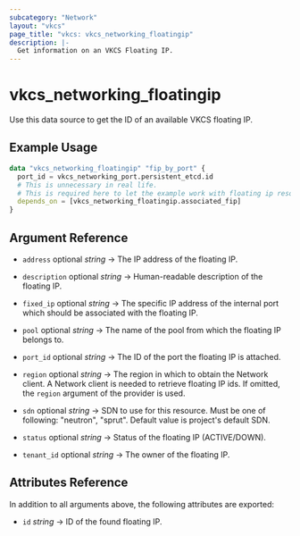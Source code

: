 ```yaml
---
subcategory: "Network"
layout: "vkcs"
page_title: "vkcs: vkcs_networking_floatingip"
description: |-
  Get information on an VKCS Floating IP.
---
```


# vkcs_networking_floatingip

Use this data source to get the ID of an available VKCS floating IP.

## Example Usage

```terraform
data "vkcs_networking_floatingip" "fip_by_port" {
  port_id = vkcs_networking_port.persistent_etcd.id
  # This is unnecessary in real life.
  # This is required here to let the example work with floating ip resource example. 
  depends_on = [vkcs_networking_floatingip.associated_fip]
}
```

## Argument Reference
- `address` optional *string* &rarr;  The IP address of the floating IP.

- `description` optional *string* &rarr;  Human-readable description of the floating IP.

- `fixed_ip` optional *string* &rarr;  The specific IP address of the internal port which should be associated with the floating IP.

- `pool` optional *string* &rarr;  The name of the pool from which the floating IP belongs to.

- `port_id` optional *string* &rarr;  The ID of the port the floating IP is attached.

- `region` optional *string* &rarr;  The region in which to obtain the Network client. A Network client is needed to retrieve floating IP ids. If omitted, the `region` argument of the provider is used.

- `sdn` optional *string* &rarr;  SDN to use for this resource. Must be one of following: "neutron", "sprut". Default value is project's default SDN.

- `status` optional *string* &rarr;  Status of the floating IP (ACTIVE/DOWN).

- `tenant_id` optional *string* &rarr;  The owner of the floating IP.


## Attributes Reference
In addition to all arguments above, the following attributes are exported:
- `id` *string* &rarr;  ID of the found floating IP.


